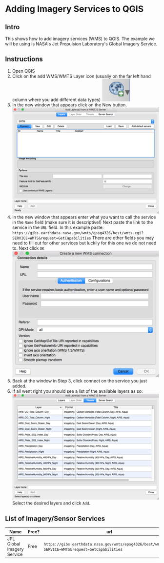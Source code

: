 # Adding Imagery Services to QGIS

## Intro
This shows how to add imagery services (WMS) to QGIS.  The example we will be using is NASA's Jet Propulsion Laboratory's Global Imagery Service.


## Instructions
1. Open QGIS
2. Click on the add WMS/WMTS Layer icon (usually on the far left hand column where you add different data types)
![step 1](images/addingImageryServices2QGIS/step1.png)
3. In the new window that appears click on the New button.
![step 3](images/addingImageryServices2QGIS/step2.png)
4. In the new window that appears enter what you want to call the service in the ``Name`` field (make sure it is descriptive!)  Next paste the link to the service in the ``URL`` field.  In this example paste: `` https://gibs.earthdata.nasa.gov/wmts/epsg4326/best/wmts.cgi?SERVICE=WMTS&request=GetCapabilities``  There are other fields you may need to fill out for other services but luckily for this one we do not need to.  Next click ``OK``
![step 4](images/addingImageryServices2QGIS/step3.png)
5. Back at the window in Step 3, click connect on the service you just added.
6. If all went right you should see a list of the available layers as so:
![step 5](images/addingImageryServices2QGIS/step4.png)
Select the desired layers and click ``Add``.


## List of Imagery/Sensor Services

|Name                       |Free? |url   |
----------------------------|------|------|
|JPL Global Imagery Service | Free | ``https://gibs.earthdata.nasa.gov/wmts/epsg4326/best/wmts.cgi?SERVICE=WMTS&request=GetCapabilities``|
